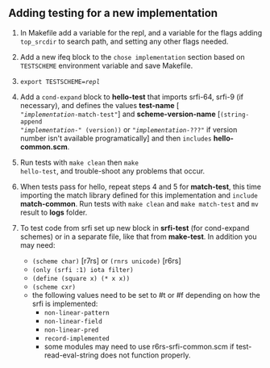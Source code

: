 ## Adding testing for a new implementation


1. In Makefile add a variable for the repl, and a variable for the flags adding <code>top_srcdir</code> to search path, and setting any other flags needed.

2. Add a new ifeq block to the <code>chose implementation</code> section based on <code>TESTSCHEME</code> environment variable and save Makefile.

3. <code>export TESTSCHEME=<var>repl</var></code>

4. Add a <code>cond-expand</code> block to **hello-test** that imports srfi-64, srfi-9 (if necessary), and defines the values **test-name** [<code> "*implementation*-match-test"</code>] and **scheme-version-name** [<code>(string-append "*implementation*-" (version))</code> or <code>"*implementation*-???"</code> if version number isn't available programatically] and then <code>includes</code> **hello-common.scm**.

5. Run tests with <code>make clean</code> then <code>make hello-test</code>, and trouble-shoot any problems that occur.

6. When tests pass for hello, repeat steps 4 and 5 for **match-test**, this time importing the match library defined for this implementation and <code>include</code> **match-common**. Run tests with <code>make clean</code> and <code>make match-test</code> and <code>mv</code> result to **logs** folder.

7. To test code from srfi set up new block in **srfi-test** (for cond-expand schemes) or in a separate file, like that from **make-test**. In addition you may need:
	- <code>(scheme char)</code> [r7rs] or  <code>(rnrs unicode)</code> [r6rs]
	- <code>(only (srfi :1) iota filter)</code>
	- <code>(define (square x) (\* x x))</code>
	- <code>(scheme cxr)</code>
	- the following values need to be set to #t or #f depending on how the srfi is implemented:
		- <code>non-linear-pattern</code>
		- <code>non-linear-field</code>
		- <code>non-linear-pred</code>
		- <code>record-implemented</code>
       - some modules may need to use r6rs-srfi-common.scm if test-read-eval-string does not function properly.
